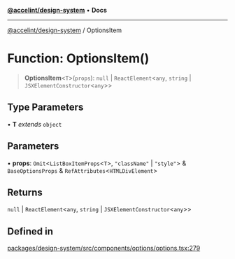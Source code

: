 [**@accelint/design-system**](../README.md) • **Docs**

***

[@accelint/design-system](../README.md) / OptionsItem

# Function: OptionsItem()

> **OptionsItem**\<`T`\>(`props`): `null` \| `ReactElement`\<`any`, `string` \| `JSXElementConstructor`\<`any`\>\>

## Type Parameters

• **T** *extends* `object`

## Parameters

• **props**: `Omit`\<`ListBoxItemProps`\<`T`\>, `"className"` \| `"style"`\> & `BaseOptionsProps` & `RefAttributes`\<`HTMLDivElement`\>

## Returns

`null` \| `ReactElement`\<`any`, `string` \| `JSXElementConstructor`\<`any`\>\>

## Defined in

[packages/design-system/src/components/options/options.tsx:279](https://github.com/gohypergiant/standard-toolkit/blob/258694cea8ed8bbd956b3cf5da47c2c9debcf127/packages/design-system/src/components/options/options.tsx#L279)

